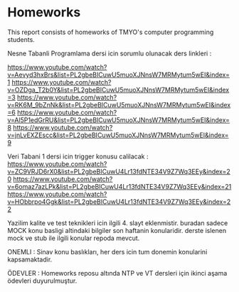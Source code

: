 # Homeworks
This report consists of homeworks of TMYO's computer programming students.



Nesne Tabanli Programlama dersi icin sorumlu olunacak ders linkleri : 

https://www.youtube.com/watch?v=Aevyd3hxBrs&list=PL2gbeBICuwU5muoXJNnsW7MRMytum5wEI&index=1
https://www.youtube.com/watch?v=OZDga_T2b0Y&list=PL2gbeBICuwU5muoXJNnsW7MRMytum5wEI&index=3
https://www.youtube.com/watch?v=RK6M_9bZnNk&list=PL2gbeBICuwU5muoXJNnsW7MRMytum5wEI&index=6
https://www.youtube.com/watch?v=Al5P1edGrRU&list=PL2gbeBICuwU5muoXJNnsW7MRMytum5wEI&index=8
https://www.youtube.com/watch?v=jnLvEXZEscc&list=PL2gbeBICuwU5muoXJNnsW7MRMytum5wEI&index=9

Veri Tabani 1 dersi icin trigger konusu calilacak : 
https://www.youtube.com/watch?v=ZC9VRJD6rX0&list=PL2gbeBICuwU4Lr13fdNTE34V9Z7Wq3EEy&index=20
https://www.youtube.com/watch?v=6omaz7azLPk&list=PL2gbeBICuwU4Lr13fdNTE34V9Z7Wq3EEy&index=21
https://www.youtube.com/watch?v=HObbrpo4Ggk&list=PL2gbeBICuwU4Lr13fdNTE34V9Z7Wq3EEy&index=22

Yazilim kalite ve test teknikleri icin ilgili 4. slayt eklenmistir. buradan sadece MOCK konu basligi altindaki bilgiler son haftanin konularidir. derste islenen mock ve stub ile ilgili konular repoda mevcut.

ONEMLI : Sinav konu baslıkları, her ders icin tum donemin konularini kapsamaktadir. 

ÖDEVLER : Homeworks reposu altında NTP ve VT dersleri için ikinci aşama ödevleri duyurulmuştur. 






